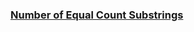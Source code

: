 ### [Number of Equal Count Substrings](https://leetcode.com/problems/number-of-equal-count-substrings)


